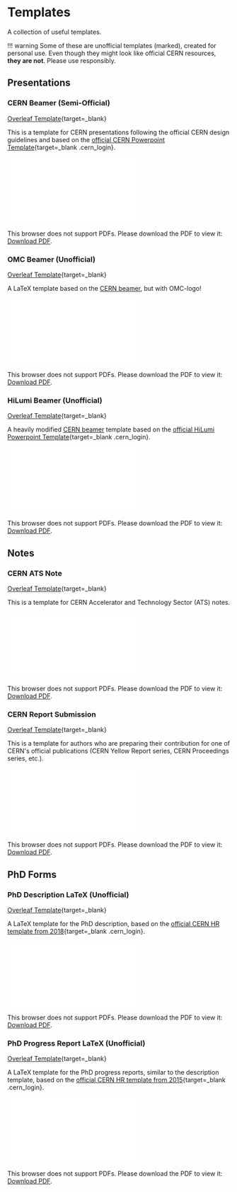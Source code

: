 # Templates

A collection of useful templates.

!!! warning
    Some of these are unofficial templates (marked), created for personal use.
    Even though they might look like official CERN resources, **they are not**.
    Please use responsibly.

## Presentations

### CERN Beamer (Semi-Official)

[Overleaf Template][CernBeamerTemplate]{target=_blank}

This is a template for CERN presentations following the official CERN design guidelines and based on the [official CERN Powerpoint Template][CernDesignDownloads]{target=_blank .cern_login}.

<object data="../../assets/template_examples/cern-presentation-title.pdf" type="application/pdf" width=100% height=500px>
    <embed src="../../assets/template_examples/cern-presentation-title.pdf">
        <p>This browser does not support PDFs. Please download the PDF to view it: <a href="../../assets/template_examples/cern-presentation-title.pdf">Download PDF</a>.</p>
    </embed>
</object>


### OMC Beamer (Unofficial)

[Overleaf Template][OMCTemplateLatex]{target=_blank}

A LaTeX template based on the [CERN beamer](#cern-beamer-semi-official), but with OMC-logo!

<object data="../../assets/template_examples/pres_OMCExample.pdf" type="application/pdf" width=100% height=500px>
    <embed src="../../assets/template_examples/pres_OMCExample.pdf">
        <p>This browser does not support PDFs. Please download the PDF to view it: <a href="../../assets/template_examples/pres_OMCExample.pdf">Download PDF</a>.</p>
    </embed>
</object>

### HiLumi Beamer (Unofficial)

[Overleaf Template][HiLumiTemplateLatex]{target=_blank}

A heavily modified [CERN beamer](#cern-beamer-semi-official) template based on the [official HiLumi Powerpoint Template][HiLumiTemplates]{target=_blank .cern_login}.

<object data="../../assets/template_examples/pres_HiLumiExample.pdf" type="application/pdf" width=100% height=500px>
    <embed src="../../assets/template_examples/pres_HiLumiExample.pdf">
        <p>This browser does not support PDFs. Please download the PDF to view it: <a href="../../assets/template_examples/pres_HiLumiExample.pdf">Download PDF</a>.</p>
    </embed>
</object>

## Notes

### CERN ATS Note

[Overleaf Template][CernATSNoteTemplate]{target=_blank}

This is a template for CERN Accelerator and Technology Sector (ATS) notes.

<object data="../../assets/template_examples/cern-ats-note.pdf" type="application/pdf" width=100% height=500px>
    <embed src="../../assets/template_examples/cern-ats-note.pdf">
        <p>This browser does not support PDFs. Please download the PDF to view it: <a href="../../assets/template_examples/cern-ats-note.pdf">Download PDF</a>.</p>
    </embed>
</object>

### CERN Report Submission

[Overleaf Template][CernReportTemplate]{target=_blank}

This is a template for authors who are preparing their contribution for one of CERN's official publications (CERN Yellow Report series, CERN Proceedings series, etc.). 

<object data="../../assets/template_examples/cern-yellow-report-template.pdf" type="application/pdf" width=100% height=500px>
    <embed src="../../assets/template_examples/cern-yellow-report-template.pdf">
        <p>This browser does not support PDFs. Please download the PDF to view it: <a href="../../assets/template_examples/cern-yellow-report-template.pdf">Download PDF</a>.</p>
    </embed>
</object>

## PhD Forms


### PhD Description LaTeX (Unofficial)

[Overleaf Template][PhdDescriptionTemplateLatex]{target=_blank}

A LaTeX template for the PhD description, based on the [official CERN HR template from 2018][PhdDescriptionTemplateCERN2018]{target=_blank .cern_login}.

<object data="../../assets/template_examples/note_template_phd_abstract.pdf" type="application/pdf" width=100% height=500px>
    <embed src="../../assets/template_examples/note_template_phd_abstract.pdf">
        <p>This browser does not support PDFs. Please download the PDF to view it: <a href="../../assets/template_examples/note_template_phd_abstract.pdf">Download PDF</a>.</p>
    </embed>
</object>


### PhD Progress Report LaTeX (Unofficial)

[Overleaf Template][PhdProgressTemplateLatex]{target=_blank}

A LaTeX template for the PhD progress reports, similar to the description template, based on the [official CERN HR template from 2015][PhdProgressTemplateCERN2015]{target=_blank .cern_login}.

<object data="../../assets/template_examples/note_phd_report_XXmonth.pdf" type="application/pdf" width=100% height=500px>
    <embed src="../../assets/template_examples/note_phd_report_XXmonth.pdf">
        <p>This browser does not support PDFs. Please download the PDF to view it: <a href="../../assets/template_examples/note_phd_report_XXmonth.pdf">Download PDF</a>.</p>
    </embed>
</object>



[CernATSNoteTemplate]: https://www.overleaf.com/latex/templates/cern-ats-note/yzjmgkrvtsqg
[CernReportTemplate]: https://www.overleaf.com/latex/templates/cern-yellow-report-template/kwztmyrgqbbk
[CernBeamerTemplate]: https://www.overleaf.com/latex/templates/cern-presentation-title/mgnwzmtgtvkw 
[CernDesignDownloads]: https://design-guidelines.web.cern.ch/downloads 

[HiLumiTemplates]: https://espace.cern.ch/HiLumi/HLLHC%20Templates/Forms/AllItems.aspx
[PhdDescriptionTemplateCERN2018]: https://admin-eguide.web.cern.ch/en/content/thesis-description-template
[PhdProgressTemplateCERN2015]: https://cds.cern.ch/record/1704442/files/DOCT_progress_report_template.doc

[HiLumiTemplateLatex]: https://www.overleaf.com/latex/templates/unofficial-hilumi-presentation-template/vhfryxvzhtrn
[OMCTemplateLatex]: https://www.overleaf.com/latex/templates/omc-presentation-template/xxhpqxzkjhxj
[PhdDescriptionTemplateLatex]: https://www.overleaf.com/latex/templates/unofficial-cern-phd-description-2018-template/nzdmvbcxsvjt
[PhdProgressTemplateLatex]: https://www.overleaf.com/latex/templates/unofficial-cern-phd-progress-report-2015-template/byjwrfytfnmm
